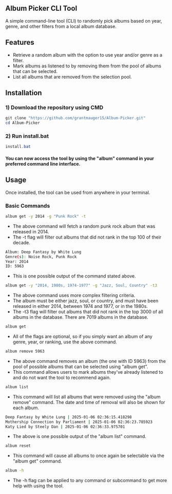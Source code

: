 ## Album Picker CLI Tool
A simple command-line tool (CLI) to randomly pick albums based on year, genre, and other filters from a local album database.

## Features
- Retrieve a random album with the option to use year and/or genre as a filter.
- Mark albums as listened to by removing them from the pool of albums that can be selected.
- List all albums that are removed from the selection pool.
## Installation
### 1) Download the repository using CMD
```powershell
git clone "https://github.com/grantmauger15/Album-Picker.git"
cd Album-Picker
```
### 2) Run install.bat
```powershell
install.bat
```

#### You can now access the tool by using the "album" command in your preferred command line interface.
## Usage
Once installed, the tool can be used from anywhere in your terminal.
### Basic Commands
```bash
album get -y 2014 -g "Punk Rock" -t
```
- The above command will fetch a random punk rock album that was released in 2014.
- The -t flag will filter out albums that did not rank in the top 100 of their decade.
```bash
Album: Deep Fantasy by White Lung
Genre(s): Noise Rock, Punk Rock
Year: 2014
ID: 5963
```
- This is one possible output of the command stated above.
```bash
album get -y "2014, 1980s, 1974-1977" -g "Jazz, Soul, Country" -t3
```
- The above command uses more complex filtering criteria. 
- The album must be either jazz, soul, or country, and must have been released in either 2014, between 1974 and 1977, or in the 1980s.
- The -t3 flag will filter out albums that did not rank in the top 3000 of all albums in the database. There are 7019 albums in the database.
```bash
album get
```
- All of the flags are optional, so if you simply want an album of any genre, year, or ranking, use the above command.
```bash
album remove 5963
```
- The above command removes an album (the one with ID 5963) from the pool of possible albums that can be selected using "album get".
- This command allows users to mark albums they've already listened to and do not want the tool to recommend again.
```bash
album list
```
- This command will list all albums that were removed using the "album remove" command. The date and time of removal will also be shown for each album.
```bash
Deep Fantasy by White Lung | 2025-01-06 02:36:15.418298
Mothership Connection by Parliament | 2025-01-06 02:36:23.785923
Katy Lied by Steely Dan | 2025-01-06 02:36:33.975701
```
- The above is one possible output of the "album list" command.
```bash
album reset
```
- This command will cause all albums to once again be selectable via the "album get" command.
```bash
album -h
```
- The -h flag can be applied to any command or subcommand to get more help with using the tool.